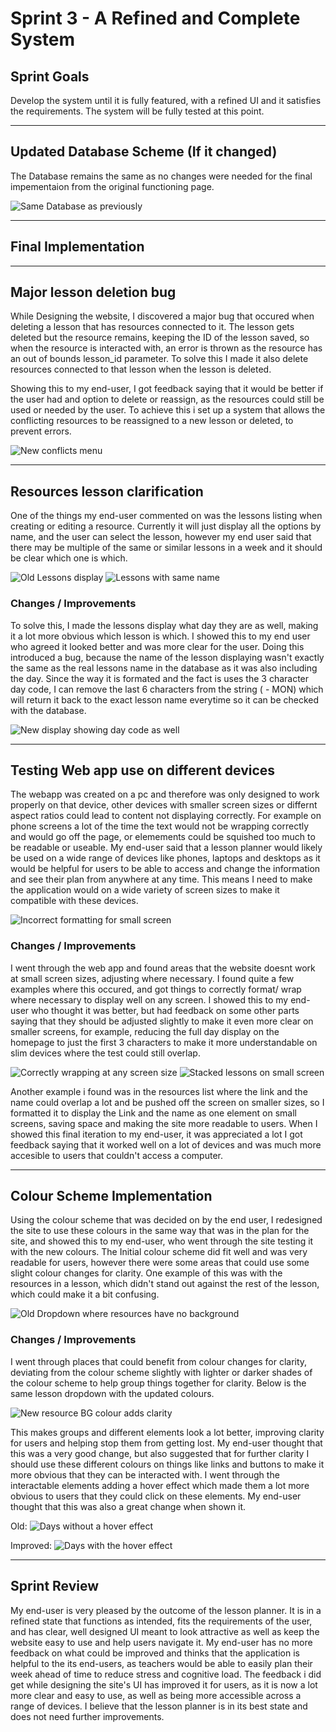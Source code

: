 # Sprint 3 - A Refined and Complete System


## Sprint Goals

Develop the system until it is fully featured, with a refined UI and it satisfies the requirements. The system will be fully tested at this point.


---

## Updated Database Scheme (If it changed)

The Database remains the same as no changes were needed for the final impementaion from the original functioning page.

![Same Database as previously](screenshots/ImplementedDB.png)

---

## Final Implementation

---

## Major lesson deletion bug

While Designing the website, I discovered a major bug that occured when deleting a lesson that has resources connected to it. The lesson gets deleted but the resource remains, keeping the ID of the lesson saved, so when the resource is interacted with, an error is thrown as the resource has an out of bounds lesson_id parameter. To solve this I made it also delete resources connected to that lesson when the lesson is deleted.

Showing this to my end-user, I got feedback saying that it would be better if the user had and option to delete or reassign, as the resources could still be used or needed by the user. To achieve this i set up a system that allows the conflicting resources to be reassigned to a new lesson or deleted, to prevent errors.

![New conflicts menu](screenshots/ResourceConflict.png)

---

## Resources lesson clarification

One of the things my end-user commented on was the lessons listing when creating or editing a resource. Currently it will just display all the options by name, and the user can select the lesson, however my end user said that there may be multiple of the same or similar lessons in a week and it should be clear which one is which.


![Old Lessons display](screenshots/ResourceLessons.png)
![Lessons with same name](screenshots/SameLessonsError.png)

### Changes / Improvements

To solve this, I made the lessons display what day they are as well, making it a lot more obvious which lesson is which. I showed this to my end user who agreed it looked better and was more clear for the user. Doing this introduced a bug, because the name of the lesson displaying wasn't exactly the same as the real lessons name in the database as it was also including the day. Since the way it is formated and the fact is uses the 3 character day code, I can remove the last 6 characters from the string ( - MON) which will return it back to the exact lesson name everytime so it can be checked with the database.

![New display showing day code as well](screenshots/UpdatedLessonResources.png)


---

## Testing Web app use on different devices

The webapp was created on a pc and therefore was only designed to work properly on that device, other devices with smaller screen sizes or differnt aspect ratios could lead to content not displaying correctly. For example on phone screens a lot of the time the text would not be wrapping correctly and would go off the page, or elemements could be squished too much to be readable or useable. My end-user said that a lesson planner would likely be used on a wide range of devices like phones, laptops and desktops as it would be helpful for users to be able to access and change the information and see their plan from anywhere at any time. This means I need to make the application would on a wide variety of screen sizes to make it compatible with these devices.

![Incorrect formatting for small screen](screenshots/Nowrap.png)

### Changes / Improvements

I went through the web app and found areas that the website doesnt work at small screen sizes, adjusting where necessary. I found quite a few examples where this occured, and got things to correctly format/ wrap where necessary to display well on any screen. I showed this to my end-user who thought it was better, but had feedback on some other parts saying that they should be adjusted slightly to make it even more clear on smaller screens, for example, reducing the full day display on the homepage to just the first 3 characters to make it more understandable on slim devices where the test could still overlap.

![Correctly wrapping at any screen size](screenshots/wrapping.png)
![Stacked lessons on small screen](<screenshots/Stacked lessons.png>)

Another example i found was in the resources list where the link and the name could overlap a lot and be pushed off the screen on smaller sizes, so I formatted it to display the Link and the name as one element on small screens, saving space and making the site more readable to users. When I showed this final iteration to my end-user, it was appreciated a lot I got feedback saying that it worked well on a lot of devices and was much more accesible to users that couldn't access a computer.

---

## Colour Scheme Implementation

Using the colour scheme that was decided on by the end user, I redesigned the site to use these colours in the same way that was in the plan for the site, and showed this to my end-user, who went through the site testing it with the new colours. The Initial colour scheme did fit well and was very readable for users, however there were some areas that could use some slight colour changes for clarity. One example of this was with the resources in a lesson, which didn't stand out against the rest of the lesson, which could make it a bit confusing.

![Old Dropdown where resources have no background](screenshots/OldResourceBox.png)

### Changes / Improvements

I went through places that could benefit from colour changes for clarity, deviating from the colour scheme slightly with lighter or darker shades of the colour scheme to help group things together for clarity. Below is the same lesson dropdown with the updated colours.

![New resource BG colour adds clarity](screenshots/NewResourceBox.png)

This makes groups and different elements look a lot better, improving clarity for users and helping stop them from getting lost. My end-user thought that this was a very good change, but also suggested that for further clarity I should use these different colours on things like links and buttons to make it more obvious that they can be interacted with.
I went through the interactable elements adding a hover effect which made them a lot more obvious to users that they could click on these elements. My end-user thought that this was also a great change when shown it.

Old:
![Days without a hover effect](screenshots/NoHover.gif)

Improved:
![Days with the hover effect](screenshots/WithHover.gif)

---

## Sprint Review

My end-user is very pleased by the outcome of the lesson planner. It is in a refined state that functions as intended, fits the requirements of the user, and has clear, well designed UI meant to look attractive as well as keep the website easy to use and help users navigate it. My end-user has no more feedback on what could be improved and thinks that the application is helpful to the its end-users, as teachers would be able to easily plan their week ahead of time to reduce stress and cognitive load. The feedback i did get while designing the site's UI has improved it for users, as it is now a lot more clear and easy to use, as well as being more accessible across a range of devices. I believe that the lesson planner is in its best state and does not need further improvements.

